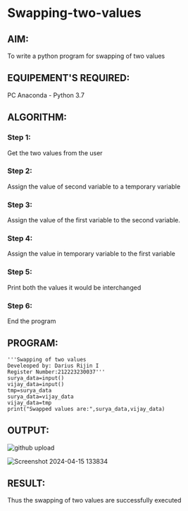 # Swapping-two-values
## AIM:
To write a python program for swapping of two values
## EQUIPEMENT'S REQUIRED: 
PC
Anaconda - Python 3.7
## ALGORITHM: 
### Step 1:
Get the two values from the user
### Step 2: 
Assign the value of second variable to a temporary variable 
### Step 3: 
Assign the value of the first variable to the second variable.
### Step 4:  
Assign the value in temporary variable to the first variable
### Step 5: 
Print both the values it would be interchanged
### Step 6: 
End the program
## PROGRAM:
```
'''Swapping of two values
Develeoped by: Darius Rijin I
Register Number:212223230037'''
surya_data=input()
vijay_data=input()
tmp=surya_data
surya_data=vijay_data
vijay_data=tmp
print("Swapped values are:",surya_data,vijay_data)
```
## OUTPUT:
![github upload](https://github.com/DariusRijin07/Swapping-two-values/assets/138849120/e6c15b22-2712-4395-96a3-7f9af3423a74)

![Screenshot 2024-04-15 133834](https://github.com/DariusRijin07/Swapping-two-values/assets/138849120/e6f08fb8-6c34-41ac-9951-15649c79c530)


## RESULT:
Thus the swapping of two values are successfully executed



